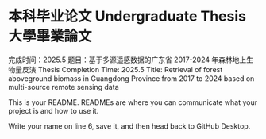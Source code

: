 # 本科毕业论文 Undergraduate Thesis 大學畢業論文

完成时间：2025.5
题目：基于多源遥感数据的广东省 2017-2024 年森林地上生物量反演
Thesis Completion Time: 2025.5
Title: Retrieval of forest aboveground biomass in Guangdong Province from 2017 to 2024 based on multi-source remote sensing data



This is your README. READMEs are where you can communicate what your project is and how to use it.

Write your name on line 6, save it, and then head back to GitHub Desktop.
